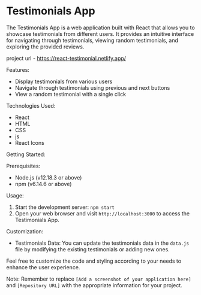 # Testimonials App

The Testimonials App is a web application built with React that allows you to showcase testimonials from different users. It provides an intuitive interface for navigating through testimonials, viewing random testimonials, and exploring the provided reviews.

project url - https://react-testimonial.netlify.app/

Features:

- Display testimonials from various users
- Navigate through testimonials using previous and next buttons
- View a random testimonial with a single click

Technologies Used:

- React
- HTML
- CSS
- js
- React Icons

Getting Started:

Prerequisites:
- Node.js (v12.18.3 or above)
- npm (v6.14.6 or above)

Usage:
1. Start the development server: `npm start`
2. Open your web browser and visit `http://localhost:3000` to access the Testimonials App.

Customization:
- Testimonials Data: You can update the testimonials data in the `data.js` file by modifying the existing testimonials or adding new ones.

Feel free to customize the code and styling according to your needs to enhance the user experience.

Note: Remember to replace `[Add a screenshot of your application here]` and `[Repository URL]` with the appropriate information for your project.

